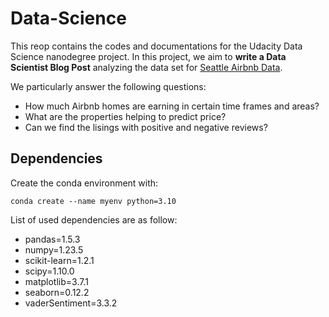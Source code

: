 # Data-Science
This reop contains the codes and documentations for the Udacity Data Science nanodegree project. In this project, we aim to **write a Data Scientist Blog Post** analyzing the data set for [Seattle Airbnb Data](https://www.kaggle.com/datasets/airbnb/seattle).

We particularly answer the following questions:
- How much Airbnb homes are earning in certain time frames and areas?
- What are the properties helping to predict price?
- Can we find the lisings with positive and negative reviews?

## Dependencies
Create the conda environment with:

`conda create --name myenv python=3.10`

List of used dependencies are as follow:

- pandas=1.5.3
- numpy=1.23.5
- scikit-learn=1.2.1
- scipy=1.10.0
- matplotlib=3.7.1
- seaborn=0.12.2
- vaderSentiment=3.3.2
